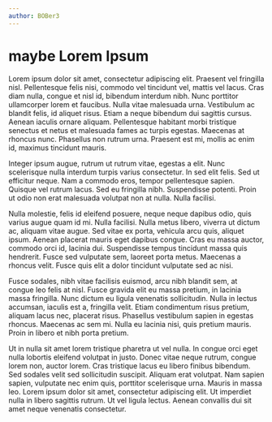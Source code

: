 ```yaml
---
author: BOBer3
---
```

# maybe Lorem Ipsum



Lorem ipsum dolor sit amet, consectetur adipiscing elit. Praesent vel fringilla nisl. Pellentesque felis nisi, commodo vel tincidunt vel, mattis vel lacus. Cras diam nulla, congue et nisl id, bibendum interdum nibh. Nunc porttitor ullamcorper lorem et faucibus. Nulla vitae malesuada urna. Vestibulum ac blandit felis, id aliquet risus. Etiam a neque bibendum dui sagittis cursus. Aenean iaculis ornare aliquam. Pellentesque habitant morbi tristique senectus et netus et malesuada fames ac turpis egestas. Maecenas at rhoncus nunc. Phasellus non rutrum urna. Praesent est mi, mollis ac enim id, maximus tincidunt mauris.

Integer ipsum augue, rutrum ut rutrum vitae, egestas a elit. Nunc scelerisque nulla interdum turpis varius consectetur. In sed elit felis. Sed ut efficitur neque. Nam a commodo eros, tempor pellentesque sapien. Quisque vel rutrum lacus. Sed eu fringilla nibh. Suspendisse potenti. Proin ut odio non erat malesuada volutpat non at nulla. Nulla facilisi.

Nulla molestie, felis id eleifend posuere, neque neque dapibus odio, quis varius augue quam id mi. Nulla facilisi. Nulla metus libero, viverra ut dictum ac, aliquam vitae augue. Sed vitae ex porta, vehicula arcu quis, aliquet ipsum. Aenean placerat mauris eget dapibus congue. Cras eu massa auctor, commodo orci id, lacinia dui. Suspendisse tempus tincidunt massa quis hendrerit. Fusce sed vulputate sem, laoreet porta metus. Maecenas a rhoncus velit. Fusce quis elit a dolor tincidunt vulputate sed ac nisi.

Fusce sodales, nibh vitae facilisis euismod, arcu nibh blandit sem, at congue leo felis at nisl. Fusce gravida elit eu massa pretium, in lacinia massa fringilla. Nunc dictum eu ligula venenatis sollicitudin. Nulla in lectus accumsan, iaculis est a, fringilla velit. Etiam condimentum risus pretium, aliquam lacus nec, placerat risus. Phasellus vestibulum sapien in egestas rhoncus. Maecenas ac sem mi. Nulla eu lacinia nisi, quis pretium mauris. Proin in libero et nibh porta pretium.

Ut in nulla sit amet lorem tristique pharetra ut vel nulla. In congue orci eget nulla lobortis eleifend volutpat in justo. Donec vitae neque rutrum, congue lorem non, auctor lorem. Cras tristique lacus eu libero finibus bibendum. Sed sodales velit sed sollicitudin suscipit. Aliquam erat volutpat. Nam sapien sapien, vulputate nec enim quis, porttitor scelerisque urna. Mauris in massa leo. Lorem ipsum dolor sit amet, consectetur adipiscing elit. Ut imperdiet nulla in libero sagittis rutrum. Ut vel ligula lectus. Aenean convallis dui sit amet neque venenatis consectetur. 